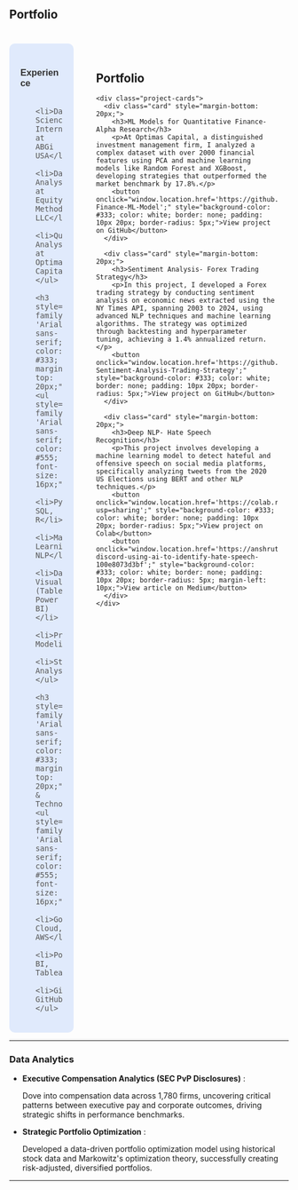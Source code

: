 ## Portfolio

<div style="display: flex; justify-content: space-between; margin-top: 40px;">

  <!-- Left Side: Scrolling Section for Experience, Skills, and Tools -->
  <div style="width: 30%; background: #e0eafc; padding: 20px; border-radius: 10px; max-height: 90vh; overflow-y: auto; margin-right: 20px;">
    <h3 style="font-family: 'Arial', sans-serif; color: #333;">Experience</h3>
    <ul style="font-family: 'Arial', sans-serif; color: #555; font-size: 16px;">
      
      <li>Data Science Intern at ABGi USA</li>
      <li>Data Analyst at Equity Methods LLC</li>
      <li>Quantitative Analyst at Optimas Capital</li>
    </ul>

    <h3 style="font-family: 'Arial', sans-serif; color: #333; margin-top: 20px;">Skills</h3>
    <ul style="font-family: 'Arial', sans-serif; color: #555; font-size: 16px;">
      <li>Python, SQL, R</li>
      <li>Machine Learning, NLP</li>
      <li>Data Visualization (Tableau, Power BI)</li>
      <li>Predictive Modeling</li>
      <li>Statistical Analysis</li>
    </ul>

    <h3 style="font-family: 'Arial', sans-serif; color: #333; margin-top: 20px;">Tools & Technologies</h3>
    <ul style="font-family: 'Arial', sans-serif; color: #555; font-size: 16px;">
      <li>Google Cloud, AWS</li>
      <li>Power BI, Tableau</li>
      <li>Git, GitHub</li>
    </ul>
  </div>

  <!-- Right Side: Portfolio Projects -->
  <div style="width: 65%; padding: 20px;">
    <h2>Portfolio</h2>

    <div class="project-cards">
      <div class="card" style="margin-bottom: 20px;">
        <h3>ML Models for Quantitative Finance- Alpha Research</h3>
        <p>At Optimas Capital, a distinguished investment management firm, I analyzed a complex dataset with over 2000 financial features using PCA and machine learning models like Random Forest and XGBoost, developing strategies that outperformed the market benchmark by 17.8%.</p>
        <button onclick="window.location.href='https://github.com/athk13/Quantitative-Finance-ML-Model';" style="background-color: #333; color: white; border: none; padding: 10px 20px; border-radius: 5px;">View project on GitHub</button>
      </div>
      
      <div class="card" style="margin-bottom: 20px;">
        <h3>Sentiment Analysis- Forex Trading Strategy</h3>
        <p>In this project, I developed a Forex trading strategy by conducting sentiment analysis on economic news extracted using the NY Times API, spanning 2003 to 2024, using advanced NLP techniques and machine learning algorithms. The strategy was optimized through backtesting and hyperparameter tuning, achieving a 1.4% annualized return.</p>
        <button onclick="window.location.href='https://github.com/athk13/FX-Sentiment-Analysis-Trading-Strategy';" style="background-color: #333; color: white; border: none; padding: 10px 20px; border-radius: 5px;">View project on GitHub</button>
      </div>

      <div class="card" style="margin-bottom: 20px;">
        <h3>Deep NLP- Hate Speech Recognition</h3>
        <p>This project involves developing a machine learning model to detect hateful and offensive speech on social media platforms, specifically analyzing tweets from the 2020 US Elections using BERT and other NLP techniques.</p>
        <button onclick="window.location.href='https://colab.research.google.com/drive/1rRiavPZYeSQPbQE0IoRFXuawqtjPFXta?usp=sharing';" style="background-color: #333; color: white; border: none; padding: 10px 20px; border-radius: 5px;">View project on Colab</button>
        <button onclick="window.location.href='https://anshrutathakur13.medium.com/decoding-discord-using-ai-to-identify-hate-speech-100e8073d3bf';" style="background-color: #333; color: white; border: none; padding: 10px 20px; border-radius: 5px; margin-left: 10px;">View article on Medium</button>
      </div>
    </div>
  </div>
</div>

---

### Data Analytics

- **Executive Compensation Analytics (SEC PvP Disclosures)** :
  
  Dove into compensation data across 1,780 firms, uncovering critical patterns between executive pay and corporate 
  outcomes, driving strategic shifts in performance benchmarks.
- **Strategic Portfolio Optimization** :
  
  Developed a data-driven portfolio optimization model using historical stock data and Markowitz's optimization theory, 
  successfully creating risk-adjusted, diversified portfolios.

---





